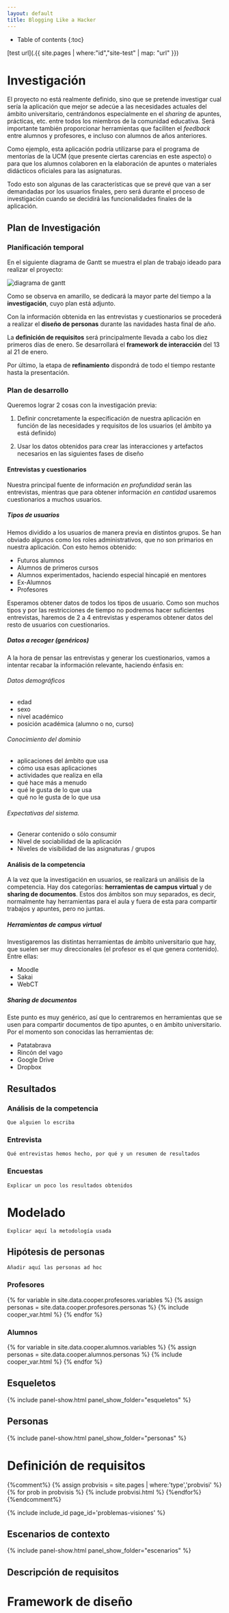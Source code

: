 ```yaml
---
layout: default
title: Blogging Like a Hacker
---
```


* Table of contents
{:toc}


[test url](.{{ site.pages | where:"id","site-test" | map: "url" }})

# Investigación

El proyecto no está realmente definido, sino que se pretende investigar cual sería la aplicación que mejor se adecúe a las necesidades actuales del ámbito universitario, centrándonos especialmente en el *sharing* de apuntes, prácticas, etc. entre todos los miembros de la comunidad educativa. Será importante también proporcionar herramientas que faciliten el *feedback* entre alumnos y profesores, e incluso con alumnos de años anteriores.

Como ejemplo, esta aplicación podría utilizarse para el programa de mentorías de la UCM (que presente ciertas carencias en este aspecto) o para que los alumnos colaboren en la elaboración de apuntes o materiales didácticos oficiales para las asignaturas.

Todo esto son algunas de las características que se prevé que van a ser demandadas por los usuarios finales, pero será durante el proceso de investigación cuando se decidirá las funcionalidades finales de la aplicación.

## Plan de Investigación

### Planificación temporal

En el siguiente diagrama de Gantt se muestra el plan de trabajo ideado para realizar el proyecto:

![diagrama de gantt]({{site.baseurl}}/assets/img/gantt.png)


Como se observa en amarillo, se dedicará la mayor parte del tiempo a la **investigación**, cuyo plan está adjunto.

Con la información obtenida en las entrevistas y cuestionarios se procederá a realizar el **diseño de personas** durante las navidades hasta final de año.

La **definición de requisitos** será principalmente llevada a cabo los diez primeros días de enero.  Se desarrollará el **framework de interacción** del 13 al 21 de enero.

Por último, la etapa de **refinamiento** dispondrá de todo el tiempo restante hasta la presentación.


### Plan de desarrollo

Queremos lograr 2 cosas con la investigación previa:

1. Definir concretamente la especificación de nuestra aplicación en función de las necesidades y requisitos de los usuarios (el ámbito ya está definido)

2. Usar los datos obtenidos para crear las interacciones y artefactos necesarios en las siguientes fases de diseño


#### Entrevistas y cuestionarios

Nuestra principal fuente de información *en profundidad* serán las entrevistas, mientras que para obtener información *en cantidad* usaremos cuestionarios a muchos usuarios.


##### Tipos de usuarios

Hemos dividido a los usuarios de manera previa en distintos grupos. Se han obviado algunos como los roles administrativos, que no son primarios en nuestra aplicación. Con esto hemos obtenido:

- Futuros alumnos
- Alumnos de primeros cursos
- Alumnos experimentados, haciendo especial hincapié en mentores
- Ex-Alumnos
- Profesores

Esperamos obtener datos de todos los tipos de usuario. Como son muchos tipos y por las restricciones de tiempo no podremos hacer suficientes entrevistas, haremos de 2 a 4 entrevistas y esperamos obtener datos del resto de usuarios con cuestionarios.

##### Datos a recoger (genéricos)

A la hora de pensar las entrevistas y generar los cuestionarios, vamos a intentar recabar la información relevante, haciendo énfasis en:

###### Datos demográficos

- edad
- sexo
- nivel académico
- posición académica (alumno o no, curso)


###### Conocimiento del dominio

- aplicaciones del ámbito que usa
- cómo usa esas aplicaciones
- actividades que realiza en ella
- qué hace más a menudo
- qué le gusta de lo que usa
- qué no le gusta de lo que usa


###### Expectativas del sistema.

- Generar contenido o sólo consumir
- Nivel de sociabilidad de la aplicación
- Niveles de visibilidad de las asignaturas / grupos


#### Análisis de la competencia

A la vez que la investigación en usuarios, se realizará un análisis de la competencia. Hay dos categorías: **herramientas de campus virtual** y de **sharing de documentos**. Estos dos ámbitos son muy separados, es decir, normalmente hay herramientas para el aula y fuera de esta para compartir trabajos y apuntes, pero no juntas.


##### Herramientas de campus virtual

Investigaremos las distintas herramientas de ámbito universitario que hay, que suelen ser muy direccionales (el profesor es el que genera contenido). Entre ellas:

- Moodle
- Sakai
- WebCT

##### Sharing de documentos

Este punto es muy genérico, así que lo centraremos en herramientas que se usen para compartir documentos de tipo apuntes, o en ámbito universitario. Por el momento son conocidas las herramientas de:

- Patatabrava
- Rincón del vago
- Google Drive
- Dropbox


## Resultados

### Análisis de la competencia
	Que alguien lo escriba

### Entrevista
	Qué entrevistas hemos hecho, por qué y un resumen de resultados

### Encuestas
	Explicar un poco los resultados obtenidos


# Modelado

	Explicar aquí la metodología usada

## Hipótesis de personas

	Añadir aquí las personas ad hoc

### Profesores

{% for variable in site.data.cooper.profesores.variables %}
	{% assign personas = site.data.cooper.profesores.personas %}
	{% include cooper_var.html %}
{% endfor %}

### Alumnos

{% for variable in site.data.cooper.alumnos.variables %}
	{% assign personas = site.data.cooper.alumnos.personas %}
	{% include cooper_var.html %}
{% endfor %}


## Esqueletos

{% include panel-show.html panel_show_folder="esqueletos" %}

## Personas

{% include panel-show.html panel_show_folder="personas" %}


# Definición de requisitos

{%comment%}
{% assign probvisis = site.pages | where:'type','probvisi' %}
{% for prob in probvisis %}
{% include probvisi.html %}
{%endfor%}
{%endcomment%}

{% include include_id page_id='problemas-visiones' %}

## Escenarios de contexto

{% include panel-show.html panel_show_folder="escenarios" %}

## Descripción de requisitos


# Framework de diseño
